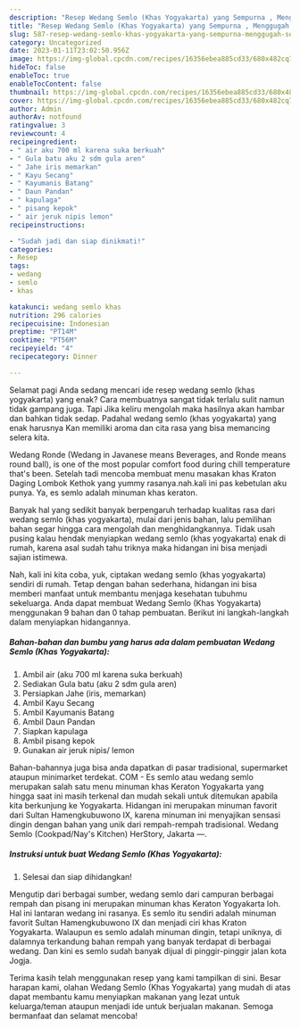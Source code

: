 ```yaml
---
description: "Resep Wedang Semlo (Khas Yogyakarta) yang Sempurna , Menggugah Selera"
title: "Resep Wedang Semlo (Khas Yogyakarta) yang Sempurna , Menggugah Selera"
slug: 587-resep-wedang-semlo-khas-yogyakarta-yang-sempurna-menggugah-selera
category: Uncategorized
date: 2023-01-11T23:02:50.956Z
image: https://img-global.cpcdn.com/recipes/16356ebea885cd33/680x482cq70/wedang-semlo-khas-yogyakarta-foto-resep-utama.jpg
hideToc: false
enableToc: true
enableTocContent: false
thumbnail: https://img-global.cpcdn.com/recipes/16356ebea885cd33/680x482cq70/wedang-semlo-khas-yogyakarta-foto-resep-utama.jpg
cover: https://img-global.cpcdn.com/recipes/16356ebea885cd33/680x482cq70/wedang-semlo-khas-yogyakarta-foto-resep-utama.jpg
author: Admin
authorAv: notfound
ratingvalue: 3
reviewcount: 4
recipeingredient:
- " air aku 700 ml karena suka berkuah"
- " Gula batu aku 2 sdm gula aren"
- " Jahe iris memarkan"
- " Kayu Secang"
- " Kayumanis Batang"
- " Daun Pandan"
- " kapulaga"
- " pisang kepok"
- " air jeruk nipis lemon"
recipeinstructions:

- "Sudah jadi dan siap dinikmati!"
categories:
- Resep
tags:
- wedang
- semlo
- khas

katakunci: wedang semlo khas 
nutrition: 296 calories
recipecuisine: Indonesian
preptime: "PT14M"
cooktime: "PT56M"
recipeyield: "4"
recipecategory: Dinner

---
```



Selamat pagi Anda sedang mencari ide resep wedang semlo (khas yogyakarta) yang enak? Cara membuatnya sangat tidak terlalu sulit namun tidak gampang juga. Tapi Jika keliru mengolah maka hasilnya akan hambar dan bahkan tidak sedap. Padahal wedang semlo (khas yogyakarta) yang enak harusnya Kan memiliki aroma dan cita rasa yang bisa memancing selera kita.


Wedang Ronde (Wedang in Javanese means Beverages, and Ronde means round ball), is one of the most popular comfort food during chill temperature that&#39;s been. Setelah tadi mencoba membuat menu masakan khas Kraton Daging Lombok Kethok yang yummy rasanya.nah.kali ini pas kebetulan aku punya. Ya, es semlo adalah minuman khas keraton.

Banyak hal yang sedikit banyak berpengaruh terhadap kualitas rasa dari wedang semlo (khas yogyakarta), mulai dari jenis bahan, lalu pemilihan bahan segar hingga cara mengolah dan menghidangkannya. Tidak usah pusing kalau hendak menyiapkan wedang semlo (khas yogyakarta) enak di rumah, karena asal sudah tahu triknya maka hidangan ini bisa menjadi sajian istimewa.


Nah, kali ini kita coba, yuk, ciptakan wedang semlo (khas yogyakarta) sendiri di rumah. Tetap dengan bahan sederhana, hidangan ini bisa memberi manfaat untuk membantu menjaga kesehatan tubuhmu sekeluarga. Anda dapat membuat Wedang Semlo (Khas Yogyakarta) menggunakan 9 bahan dan 0 tahap pembuatan. Berikut ini langkah-langkah dalam menyiapkan hidangannya.

<!--inarticleads1-->

##### Bahan-bahan dan bumbu yang harus ada dalam pembuatan Wedang Semlo (Khas Yogyakarta):

1. Ambil  air (aku 700 ml karena suka berkuah)
1. Sediakan  Gula batu (aku 2 sdm gula aren)
1. Persiapkan  Jahe (iris, memarkan)
1. Ambil  Kayu Secang
1. Ambil  Kayumanis Batang
1. Ambil  Daun Pandan
1. Siapkan  kapulaga
1. Ambil  pisang kepok
1. Gunakan  air jeruk nipis/ lemon


Bahan-bahannya juga bisa anda dapatkan di pasar tradisional, supermarket ataupun minimarket terdekat. COM - Es semlo atau wedang semlo merupakan salah satu menu minuman khas Keraton Yogyakarta yang hingga saat ini masih terkenal dan mudah sekali untuk ditemukan apabila kita berkunjung ke Yogyakarta. Hidangan ini merupakan minuman favorit dari Sultan Hamengkubuwono IX, karena minuman ini menyajikan sensasi dingin dengan bahan yang unik dari rempah-rempah tradisional. Wedang Semlo (Cookpad/Nay&#39;s Kitchen) HerStory, Jakarta —. 

<!--inarticleads2-->

##### Instruksi untuk buat Wedang Semlo (Khas Yogyakarta):


1. Selesai dan siap dihidangkan!

Mengutip dari berbagai sumber, wedang semlo dari campuran berbagai rempah dan pisang ini merupakan minuman khas Keraton Yogyakarta loh. Hal ini lantaran wedang ini rasanya. Es semlo itu sendiri adalah minuman favorit Sultan Hamengkubuwono IX dan menjadi ciri khas Kraton Yogyakarta. Walaupun es semlo adalah minuman dingin, tetapi uniknya, di dalamnya terkandung bahan rempah yang banyak terdapat di berbagai wedang. Dan kini es semlo sudah banyak dijual di pinggir-pinggir jalan kota Jogja. 

Terima kasih telah menggunakan resep yang kami tampilkan di sini. Besar harapan kami, olahan Wedang Semlo (Khas Yogyakarta) yang mudah di atas dapat membantu kamu menyiapkan makanan yang lezat untuk keluarga/teman ataupun menjadi ide untuk berjualan makanan. Semoga bermanfaat dan selamat mencoba!
